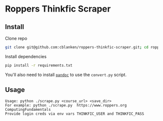 # Roppers Thinkfic Scraper

## Install
Clone repo
```bash
git clone git@github.com:cblanken/roppers-thinkfic-scraper.git; cd roppers-thinkfic-scraper
```

Install dependencies
```bash
pip install -r requirements.txt
```

You'll also need to install [`pandoc`](https://pandoc.org/installing.html) to use the `convert.py` script.

## Usage
```
Usage: python ./scrape.py <course_url> <save_dir>
For example: python ./scrape.py  https://www.roppers.org ComputingFundamentals
Provide login creds via env vars THINKFIC_USER and THINKFIC_PASS
```
